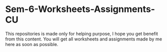 # Sem-6-Worksheets-Assignments-CU
This repositories is made only for helping purpose, I hope you get benefit from this content.
You will get all worksheets and assignments made by me here as soon as possible.

